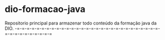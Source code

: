 # dio-formacao-java

Repositorio principal para armazenar todo conteúdo da formação java da DIO.
-=-=-=-=-=-=-=-=-=-=-=-=-=-=-=-=-=-=-=-=-=-=-=-=-=-=-=-=-=-=-=-=-=-=-=-=-=-=-=
